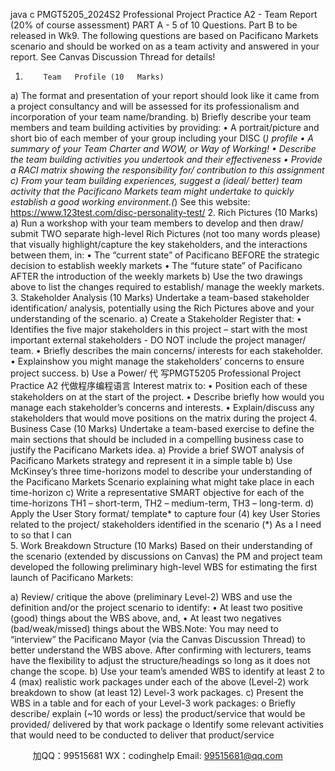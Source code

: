 java c
PMGT5205_2024S2
Professional Project Practice
A2 - Team   Report   (20% of   course   assessment)
PART A - 5 of   10 Questions.   Part   B to   be   released   in   Wk9.
The following   questions are   based on   Pacificano   Markets   scenario   and should   be worked   on   as   a team activity and answered   in your   report. See   Canvas   Discussion Thread   for   details!
1.         Team   Profile (10   Marks)
a)         The   format   and   presentation   of   your   report   should   look   like   it   came   from   a   project   consultancy   and   will   be assessed for   its   professionalism and   incorporation   of your team   name/branding.
b)          Briefly describe your team   members and team   building   activities   by   providing:
•          A   portrait/picture and short   bio   of   each   member   of your   group   including   your   DISC   (*)   profile
•          A summary   of your Team Charter   and   WOW,   or   Way   of   Working!
•          Describe the team   building   activities you   undertook   and   their   effectiveness
•          Provide a   RACI   matrix   showing   the   responsibility   for/   contribution   to   this   assignment
c)          From          your       team          building          experiences,          suggest          a         (ideal/         better)       team          activity          that       the   Pacificano   Markets team   might   undertake to quickly establish a good   working   environment.(*) See   this   website: https://www.123test.com/disc-personality-test/
2.          Rich   Pictures   (10   Marks)
a)          Run a workshop with your team members to develop and   then   draw/   submit TWO   separate   high-level   Rich Pictures (not too many words   please) that visually highlight/capture the key stakeholders, and the   interactions   between them,   in:
•          The “current state” of   Pacificano   BEFORE   the   strategic   decision to   establish   weekly   markets
•          The “future state” of   Pacificano AFTER   the   introduction   of the   weekly   markets
b)          Use the two drawings above to   list the   changes   required   to   establish/   manage   the   weekly   markets.
3.          Stakeholder Analysis   (10   Marks)
Undertake a team-based stakeholder   identification/ analysis,   potentially   using   the   Rich   Pictures   above   and   your   understanding of the scenario.
a)          Create a Stakeholder   Register that:
•          Identifies the five   major   stakeholders   in   this   project   –   start   with   the   most   important   external   stakeholders -   DO   NOT   include the   project   manager/ team.
•          Briefly describes   the   main   concerns/   interests   for   each   stakeholder.
•          Explainshow you   might   manage the   stakeholders’   concerns to   ensure   project   success.
b)          Use   a   Power/  代 写PMGT5205 Professional Project Practice A2
代做程序编程语言 Interest   matrix to:
•          Position each   of these   stakeholders   on   at   the   start   of the   project.
•          Describe   briefly   how would you   manage   each   stakeholder’s   concerns   and   interests.
•          Explain/discuss any   stakeholders   that   would   move   positions   on   the   matrix   during   the   project
4.          Business Case   (10   Marks)
Undertake a team-based exercise to define the   main   sections   that   should   be   included   in   a   compelling   business case to justify the   Pacificano   Markets   idea.
a)          Provide a   brief SWOT analysis of   Pacificano   Markets   strategy   and   represent   it   in   a   simple   table
b)          Use   McKinsey’s three time-horizons   model to describe your   understanding of   the   Pacificano   Markets Scenario explaining what   might take   place   in each time-horizon
c)          Write a   representative SMART objective for   each   of the time-horizons   TH1 – short-term, TH2 –   medium-term, TH3 –   long-term.
d)       Apply the   User Story   format/   template*   to   capture   four   (4)   key   User   Stories   related   to   the   project/   stakeholders   identified   in the scenario
(*)                         As   a      I   need   to      so   that   I   can   
5.          Work   Breakdown   Structure (10   Marks)
Based on their   understanding   of the   scenario   (extended   by   discussions on Canvas)   the   PM   and   project team developed the following   preliminary   high-level WBS for   estimating the first   launch   of   Pacificano   Markets:

a)    Review/ critique the   above   (preliminary   Level-2) WBS   and   use   the   definition   and/or   the   project   scenario to   identify:
•         At   least two   positive   (good) things about the WBS   above, and,
•         At   least two   negatives   (bad/weak/missed) things about the WBS.Note: You   may   need to “interview” the   Pacificano   Mayor   (via the Canvas   Discussion Thread) to      better   understand the WBS above. After confirming with   lecturers, teams   have   the   flexibility   to   adjust the structure/headings so   long   as   it does   not change   the   scope.
b)       Use your team’s amended   WBS   to   identify   at   least   2 to   4   (max)   realistic   work   packages   under   each of the above   (Level-2) work   breakdown to   show   (at   least   12)   Level-3   work   packages.
c)         Present the WBS   in a table and for   each   of   your   Level-3   work   packages:
o   Briefly   describe/ explain   (~10 words or   less) the   product/service that would   be   provided/   delivered   by that work   package
o   Identify some   relevant activities that would   need to   be   conducted to   deliver   that   product/service
   
   

         
加QQ：99515681  WX：codinghelp  Email: 99515681@qq.com
